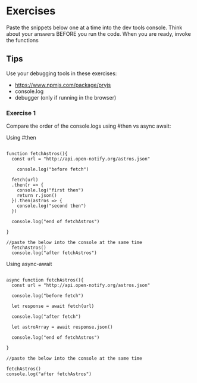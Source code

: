 # Exercises

Paste the snippets below one at a time into the dev tools console. Think about your answers BEFORE you run the code. When you are ready, invoke the functions

## Tips

Use your debugging tools in these exercises:
- https://www.npmjs.com/package/pryjs
- console.log
- debugger (only if running in the browser)


### Exercise 1

Compare the order of the console.logs using #then vs async await:


Using #then

```

function fetchAstros(){
  const url = "http://api.open-notify.org/astros.json"

    console.log("before fetch")

  fetch(url)
  .then(r => {
    console.log("first then")
    return r.json()
  }).then(astros => {
    console.log("second then")
  })

  console.log("end of fetchAstros")

}

//paste the below into the console at the same time
  fetchAstros()
  console.log("after fetchAstros")

```

Using async-await

```

async function fetchAstros(){
  const url = "http://api.open-notify.org/astros.json"

  console.log("before fetch")

  let response = await fetch(url)

  console.log("after fetch")

  let astroArray = await response.json()

  console.log("end of fetchAstros")

}

//paste the below into the console at the same time

fetchAstros()
console.log("after fetchAstros")

```
